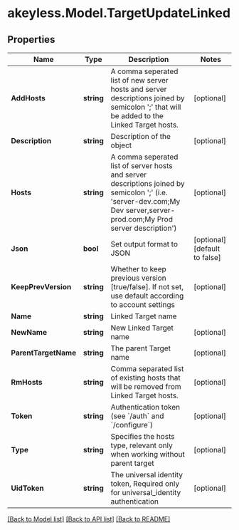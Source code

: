 # akeyless.Model.TargetUpdateLinked

## Properties

Name | Type | Description | Notes
------------ | ------------- | ------------- | -------------
**AddHosts** | **string** | A comma seperated list of new server hosts and server descriptions joined by semicolon &#39;;&#39; that will be added to the Linked Target hosts. | [optional] 
**Description** | **string** | Description of the object | [optional] 
**Hosts** | **string** | A comma seperated list of server hosts and server descriptions joined by semicolon &#39;;&#39; (i.e. &#39;server-dev.com;My Dev server,server-prod.com;My Prod server description&#39;) | [optional] 
**Json** | **bool** | Set output format to JSON | [optional] [default to false]
**KeepPrevVersion** | **string** | Whether to keep previous version [true/false]. If not set, use default according to account settings | [optional] 
**Name** | **string** | Linked Target name | 
**NewName** | **string** | New Linked Target name | [optional] 
**ParentTargetName** | **string** | The parent Target name | [optional] 
**RmHosts** | **string** | Comma separated list of existing hosts that will be removed from Linked Target hosts. | [optional] 
**Token** | **string** | Authentication token (see &#x60;/auth&#x60; and &#x60;/configure&#x60;) | [optional] 
**Type** | **string** | Specifies the hosts type, relevant only when working without parent target | [optional] 
**UidToken** | **string** | The universal identity token, Required only for universal_identity authentication | [optional] 

[[Back to Model list]](../README.md#documentation-for-models) [[Back to API list]](../README.md#documentation-for-api-endpoints) [[Back to README]](../README.md)

